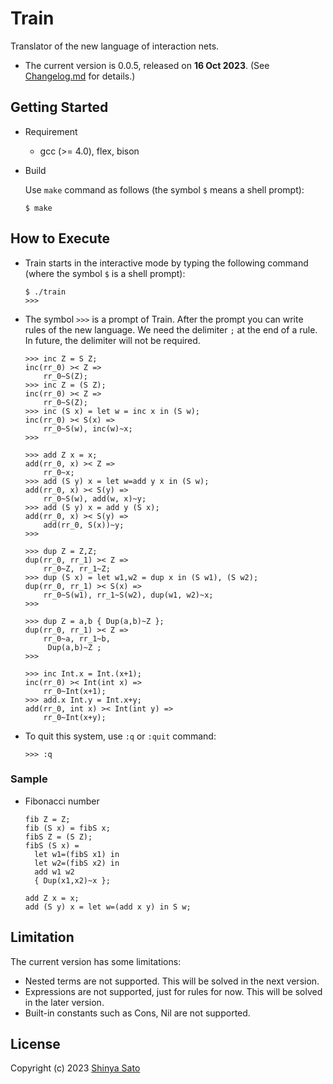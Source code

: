 # Train

Translator of the new language of interaction nets. 

- The current version is 0.0.5, released on **16 Oct 2023**. (See [Changelog.md](https://github.com/sintan310/train/blob/main/Changelog.md) for details.)



## Getting Started

* Requirement 
  - gcc (>= 4.0), flex, bison

* Build 
  
  Use `make` command as follows (the symbol `$` means a shell prompt):
  
  ```
  $ make
  ```



## How to Execute

* Train starts in the interactive mode by typing the following command (where the symbol `$` is a shell prompt):
	
	```
	$ ./train
	>>> 
	```


* The symbol `>>>` is a prompt of Train. After the prompt you can write rules of the new language. We need the delimiter `;` at the end of a rule. In future, the delimiter will not be required.

  ```
  >>> inc Z = S Z;
  inc(rr_0) >< Z =>
      rr_0~S(Z);
  >>> inc Z = (S Z);
  inc(rr_0) >< Z =>
      rr_0~S(Z);
  >>> inc (S x) = let w = inc x in (S w);
  inc(rr_0) >< S(x) =>
      rr_0~S(w), inc(w)~x;
  >>>
  ```
  
  
  ```
  >>> add Z x = x;
  add(rr_0, x) >< Z =>
      rr_0~x;
  >>> add (S y) x = let w=add y x in (S w);
  add(rr_0, x) >< S(y) =>
      rr_0~S(w), add(w, x)~y;
  >>> add (S y) x = add y (S x);
  add(rr_0, x) >< S(y) =>
      add(rr_0, S(x))~y;
  >>>
  ```
  ```
  >>> dup Z = Z,Z;
  dup(rr_0, rr_1) >< Z =>
      rr_0~Z, rr_1~Z;
  >>> dup (S x) = let w1,w2 = dup x in (S w1), (S w2);
  dup(rr_0, rr_1) >< S(x) =>
      rr_0~S(w1), rr_1~S(w2), dup(w1, w2)~x;
  >>>
  ```
  ```
  >>> dup Z = a,b { Dup(a,b)~Z };
  dup(rr_0, rr_1) >< Z =>
      rr_0~a, rr_1~b,
       Dup(a,b)~Z ;
  >>>
  ```
  ```
  >>> inc Int.x = Int.(x+1);
  inc(rr_0) >< Int(int x) =>
      rr_0~Int(x+1);
  >>> add.x Int.y = Int.x+y;
  add(rr_0, int x) >< Int(int y) =>
      rr_0~Int(x+y);
  ```
  
* To quit this system, use `:q` or  `:quit` command:

  ```
  >>> :q
  ```



### Sample

- Fibonacci number

  ```
  fib Z = Z;
  fib (S x) = fibS x;
  fibS Z = (S Z);
  fibS (S x) = 
    let w1=(fibS x1) in 
    let w2=(fibS x2) in 
    add w1 w2 
    { Dup(x1,x2)~x };
  
  add Z x = x;
  add (S y) x = let w=(add x y) in S w;
  ```

  



## Limitation

The current version has some limitations:

- Nested terms are not supported. This will be solved in the next version.
- Expressions are not supported, just for rules for now. This will be solved in the later version.
- Built-in constants such as Cons, Nil are not supported.



## License

Copyright (c) 2023 [Shinya Sato](http://satolab.com/) 
